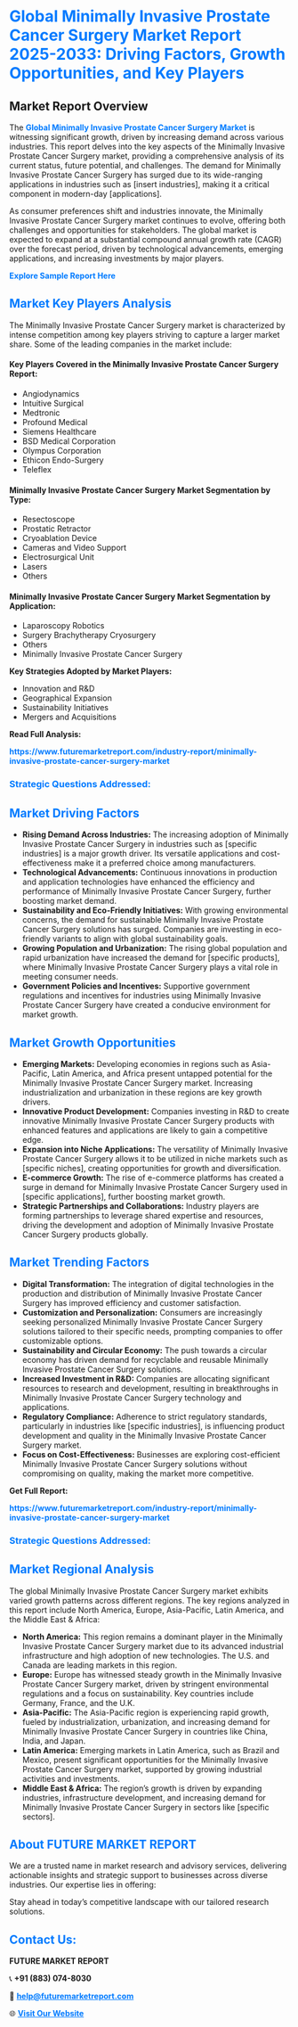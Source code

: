<h1 style="color: #007BFF;">Global Minimally Invasive Prostate Cancer Surgery Market Report 2025-2033: Driving Factors, Growth Opportunities, and Key Players</h1>

<section id="overview">
<h2>Market Report Overview</h2>
<p>The <a href="https://www.futuremarketreport.com/industry-report/minimally-invasive-prostate-cancer-surgery-market" style="color: #007BFF; text-decoration: none;"><strong>Global Minimally Invasive Prostate Cancer Surgery Market</strong></a> is witnessing significant growth, driven by increasing demand across various industries. This report delves into the key aspects of the Minimally Invasive Prostate Cancer Surgery market, providing a comprehensive analysis of its current status, future potential, and challenges. The demand for Minimally Invasive Prostate Cancer Surgery has surged due to its wide-ranging applications in industries such as [insert industries], making it a critical component in modern-day [applications].</p>
<p>As consumer preferences shift and industries innovate, the Minimally Invasive Prostate Cancer Surgery market continues to evolve, offering both challenges and opportunities for stakeholders. The global market is expected to expand at a substantial compound annual growth rate (CAGR) over the forecast period, driven by technological advancements, emerging applications, and increasing investments by major players.</p>
</section>

<section id="overview">
<p><a href="https://www.futuremarketreport.com/request-sample/reportId=122197" style="color: #007BFF; text-decoration: none;"><strong>Explore Sample Report Here</strong></a></p>
</section>

<section id="key-players">
<h2 style="color: #007BFF;">Market Key Players Analysis</h2>
<p>The Minimally Invasive Prostate Cancer Surgery market is characterized by intense competition among key players striving to capture a larger market share. Some of the leading companies in the market include:</p>
<h4>Key Players Covered in the Minimally Invasive Prostate Cancer Surgery Report:</h4>
<ul><li>Angiodynamics</li><li>Intuitive Surgical</li><li>Medtronic</li><li>Profound Medical</li><li>Siemens Healthcare</li><li>BSD Medical Corporation</li><li>Olympus Corporation</li><li>Ethicon Endo-Surgery</li><li>Teleflex</li></ul>
<h4>Minimally Invasive Prostate Cancer Surgery Market Segmentation by Type:</h4>
<ul><li>Resectoscope</li><li>Prostatic Retractor</li><li>Cryoablation Device</li><li>Cameras and Video Support</li><li>Electrosurgical Unit</li><li>Lasers</li><li>Others</li></ul>

<h4>Minimally Invasive Prostate Cancer Surgery Market Segmentation by Application:</h4>
<ul><li>Laparoscopy Robotics</li><li>Surgery Brachytherapy Cryosurgery</li><li>Others</li><li>Minimally Invasive Prostate Cancer Surgery</li></ul>
<p><strong>Key Strategies Adopted by Market Players:</strong></p>
<ul>
<li>Innovation and R&D</li>
<li>Geographical Expansion</li>
<li>Sustainability Initiatives</li>
<li>Mergers and Acquisitions</li>
</ul>
</section>

<section>
<p><strong>Read Full Analysis: </strong></p><a href="https://www.futuremarketreport.com/industry-report/minimally-invasive-prostate-cancer-surgery-market" style="color: #007BFF; text-decoration: none;"><strong>https://www.futuremarketreport.com/industry-report/minimally-invasive-prostate-cancer-surgery-market</strong></a>
<h3 style="color: #007BFF;">Strategic Questions Addressed:</h3>
</section>

<section id="driving-factors">
<h2 style="color: #007BFF;">Market Driving Factors</h2>
<ul>
<li><strong>Rising Demand Across Industries:</strong> The increasing adoption of Minimally Invasive Prostate Cancer Surgery in industries such as [specific industries] is a major growth driver. Its versatile applications and cost-effectiveness make it a preferred choice among manufacturers.</li>
<li><strong>Technological Advancements:</strong> Continuous innovations in production and application technologies have enhanced the efficiency and performance of Minimally Invasive Prostate Cancer Surgery, further boosting market demand.</li>
<li><strong>Sustainability and Eco-Friendly Initiatives:</strong> With growing environmental concerns, the demand for sustainable Minimally Invasive Prostate Cancer Surgery solutions has surged. Companies are investing in eco-friendly variants to align with global sustainability goals.</li>
<li><strong>Growing Population and Urbanization:</strong> The rising global population and rapid urbanization have increased the demand for [specific products], where Minimally Invasive Prostate Cancer Surgery plays a vital role in meeting consumer needs.</li>
<li><strong>Government Policies and Incentives:</strong> Supportive government regulations and incentives for industries using Minimally Invasive Prostate Cancer Surgery have created a conducive environment for market growth.</li>
</ul>
</section>

<section id="growth-opportunities">
<h2 style="color: #007BFF;">Market Growth Opportunities</h2>
<ul>
<li><strong>Emerging Markets:</strong> Developing economies in regions such as Asia-Pacific, Latin America, and Africa present untapped potential for the Minimally Invasive Prostate Cancer Surgery market. Increasing industrialization and urbanization in these regions are key growth drivers.</li>
<li><strong>Innovative Product Development:</strong> Companies investing in R&D to create innovative Minimally Invasive Prostate Cancer Surgery products with enhanced features and applications are likely to gain a competitive edge.</li>
<li><strong>Expansion into Niche Applications:</strong> The versatility of Minimally Invasive Prostate Cancer Surgery allows it to be utilized in niche markets such as [specific niches], creating opportunities for growth and diversification.</li>
<li><strong>E-commerce Growth:</strong> The rise of e-commerce platforms has created a surge in demand for Minimally Invasive Prostate Cancer Surgery used in [specific applications], further boosting market growth.</li>
<li><strong>Strategic Partnerships and Collaborations:</strong> Industry players are forming partnerships to leverage shared expertise and resources, driving the development and adoption of Minimally Invasive Prostate Cancer Surgery products globally.</li>
</ul>
</section>

<section id="trending-factors">
<h2 style="color: #007BFF;">Market Trending Factors</h2>
<ul>
<li><strong>Digital Transformation:</strong> The integration of digital technologies in the production and distribution of Minimally Invasive Prostate Cancer Surgery has improved efficiency and customer satisfaction.</li>
<li><strong>Customization and Personalization:</strong> Consumers are increasingly seeking personalized Minimally Invasive Prostate Cancer Surgery solutions tailored to their specific needs, prompting companies to offer customizable options.</li>
<li><strong>Sustainability and Circular Economy:</strong> The push towards a circular economy has driven demand for recyclable and reusable Minimally Invasive Prostate Cancer Surgery solutions.</li>
<li><strong>Increased Investment in R&D:</strong> Companies are allocating significant resources to research and development, resulting in breakthroughs in Minimally Invasive Prostate Cancer Surgery technology and applications.</li>
<li><strong>Regulatory Compliance:</strong> Adherence to strict regulatory standards, particularly in industries like [specific industries], is influencing product development and quality in the Minimally Invasive Prostate Cancer Surgery market.</li>
<li><strong>Focus on Cost-Effectiveness:</strong> Businesses are exploring cost-efficient Minimally Invasive Prostate Cancer Surgery solutions without compromising on quality, making the market more competitive.</li>
</ul>
</section>

<section>
<p><strong>Get Full Report: </strong></p><a href="https://www.futuremarketreport.com/industry-report/minimally-invasive-prostate-cancer-surgery-market" style="color: #007BFF; text-decoration: none;"><strong>https://www.futuremarketreport.com/industry-report/minimally-invasive-prostate-cancer-surgery-market</strong></a>
<h3 style="color: #007BFF;">Strategic Questions Addressed:</h3>
</section>


<section id="regional-analysis">
<h2 style="color: #007BFF;">Market Regional Analysis</h2>
<p>The global Minimally Invasive Prostate Cancer Surgery market exhibits varied growth patterns across different regions. The key regions analyzed in this report include North America, Europe, Asia-Pacific, Latin America, and the Middle East & Africa:</p>
<ul>
<li><strong>North America:</strong> This region remains a dominant player in the Minimally Invasive Prostate Cancer Surgery market due to its advanced industrial infrastructure and high adoption of new technologies. The U.S. and Canada are leading markets in this region.</li>
<li><strong>Europe:</strong> Europe has witnessed steady growth in the Minimally Invasive Prostate Cancer Surgery market, driven by stringent environmental regulations and a focus on sustainability. Key countries include Germany, France, and the U.K.</li>
<li><strong>Asia-Pacific:</strong> The Asia-Pacific region is experiencing rapid growth, fueled by industrialization, urbanization, and increasing demand for Minimally Invasive Prostate Cancer Surgery in countries like China, India, and Japan.</li>
<li><strong>Latin America:</strong> Emerging markets in Latin America, such as Brazil and Mexico, present significant opportunities for the Minimally Invasive Prostate Cancer Surgery market, supported by growing industrial activities and investments.</li>
<li><strong>Middle East & Africa:</strong> The region’s growth is driven by expanding industries, infrastructure development, and increasing demand for Minimally Invasive Prostate Cancer Surgery in sectors like [specific sectors].</li>
</ul>
</section>

<footer>
<h2 style="color: #007BFF;">About FUTURE MARKET REPORT</h2>
<p>We are a trusted name in market research and advisory services, delivering actionable insights and strategic support to businesses across diverse industries. Our expertise lies in offering:</p>

<p>Stay ahead in today’s competitive landscape with our tailored research solutions.</p>

<h2 style="color: #007BFF;">Contact Us:</h2>
<p><strong>FUTURE MARKET REPORT</strong></p>
<p>📞 <strong>+91 (883) 074-8030</strong></p>
<p>📧 <strong><a href="mailto:help@futuremarketreport.com" style="color: #007BFF;">help@futuremarketreport.com</a></strong></p>
<p>🌐 <strong><a href="https://www.futuremarketreport.com/" style="color: #007BFF;">Visit Our Website</a></strong></p>
</footer>